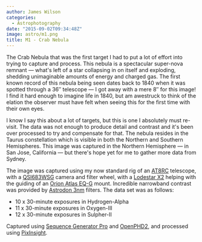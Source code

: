 ```yaml
---
author: James Wilson
categories:
  - Astrophotography
date: "2015-09-02T09:34:48Z"
image: astro/m1.png
title: M1 - Crab Nebula
---
```


The Crab Nebula that was the first target I had to put a lot of effort into trying to capture and process. This nebula is a spectacular super-nova remnant — what's left of a star collapsing in on itself and exploding, shedding unimaginable amounts of energy and charged gas. The first known record of this nebula being seen dates back to 1840 when it was spotted through a 36″ telescope — I got away with a mere 8″ for this image! I find it hard enough to imagine life in 1840, but am awestruck to think of the elation the observer must have felt when seeing this for the first time with their own eyes.

I know I say this about a lot of targets, but this is one I absolutely must re-visit. The data was not enough to produce detail and contrast and it's been over processed to try and compensate for that. The nebula resides in the Taurus constellation which is visible in both the Northern and Southern Hemispheres. This image was captured in the Northern Hemisphere — in San Jose, California — but there's hope yet for me to gather more data from Sydney.

The image was captured using my now standard rig of an [AT8RC](https://optcorp.com/products/tpo-8-carbon-fiber-f-8-ritchey-cretien-reflecting-ota-telescope) telescope, with a [QSI683WSG](https://optcorp.com/products/qsi-683wsg-mono-ccd-camera-mechanical-shutter-8-position-cfw-igp-with-c-thread) camera and filter wheel, with a [Lodestar X2](https://optcorp.com/products/sx-lodestar-x2) helping with the guiding of an [Orion Atlas EQ-G](https://optcorp.com/products/orion-atlas-eq-g-computerized-goto-mount) mount. Incredible narrowband contrast was provided by [Astrodon 3nm](https://optcorp.com/search?q=astrodon+3nm) filters. The data set was as follows:

- 10 x 30-minute exposures in Hydrogen-Alpha
- 11 x 30-minute exposures in Oxygen-III
- 12 x 30-minute exposures in Sulpher-II

Captured using [Sequence Generator Pro](https://mainsequencesoftware.com) and [OpenPHD2](https://openphdguiding.org), and processed using [PixInsight](https://pixinsight.com).
